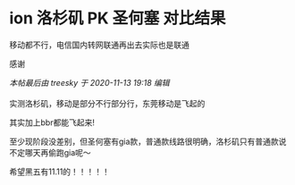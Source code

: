 # ion 洛杉矶 PK 圣何塞 对比结果


移动都不行，电信国内转网联通再出去实际也是联通

感谢

<i class="pstatus"> 本帖最后由 treesky 于 2020-11-13 19:18 编辑 </i><br />
<br />
<img src="static/image/smiley/yct/008.gif" smilieid="39" border="0" alt="" />实测洛杉矶，移动是部分不行部分行，东莞移动是飞起的

其实加上bbr都能飞起来!

至少现阶段没差别，但圣何塞有gia款，普通款线路很明确，洛杉矶只有普通款说不定哪天再偷跑gia呢～

希望黑五有11.11的！！！！！
